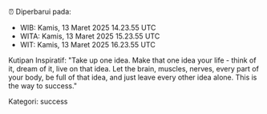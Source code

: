 ⏰ Diperbarui pada:
- WIB: Kamis, 13 Maret 2025 14.23.55 UTC
- WITA: Kamis, 13 Maret 2025 15.23.55 UTC
- WIT: Kamis, 13 Maret 2025 16.23.55 UTC

Kutipan Inspiratif:
"Take up one idea. Make that one idea your life - think of it, dream of it, live on that idea. Let the brain, muscles, nerves, every part of your body, be full of that idea, and just leave every other idea alone. This is the way to success."


Kategori: success

